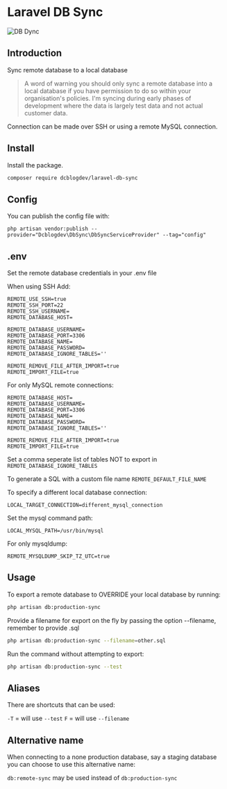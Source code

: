 # Laravel DB Sync

![DB Dync](https://repository-images.githubusercontent.com/506690782/a5b01352-4869-4e6d-8e46-d44e93c960df)

## Introduction
Sync remote database to a local database

> A word of warning you should only sync a remote database into a local database if you have permission to do so within your organisation's policies. I'm syncing during early phases of development where the data is largely test data and not actual customer data.

Connection can be made over SSH or using a remote MySQL connection.

## Install

Install the package.

```bash
composer require dcblogdev/laravel-db-sync
```

## Config

You can publish the config file with:

```
php artisan vendor:publish --provider="Dcblogdev\DbSync\DbSyncServiceProvider" --tag="config"
```

## .env

Set the remote database credentials in your .env file

When using SSH Add:
```
REMOTE_USE_SSH=true
REMOTE_SSH_PORT=22
REMOTE_SSH_USERNAME=
REMOTE_DATABASE_HOST=

REMOTE_DATABASE_USERNAME=
REMOTE_DATABASE_PORT=3306
REMOTE_DATABASE_NAME=
REMOTE_DATABASE_PASSWORD=
REMOTE_DATABASE_IGNORE_TABLES=''

REMOTE_REMOVE_FILE_AFTER_IMPORT=true
REMOTE_IMPORT_FILE=true
```

For only MySQL remote connections:
```
REMOTE_DATABASE_HOST=
REMOTE_DATABASE_USERNAME=
REMOTE_DATABASE_PORT=3306
REMOTE_DATABASE_NAME=
REMOTE_DATABASE_PASSWORD=
REMOTE_DATABASE_IGNORE_TABLES=''

REMOTE_REMOVE_FILE_AFTER_IMPORT=true
REMOTE_IMPORT_FILE=true
```

Set a comma seperate list of tables NOT to export in `REMOTE_DATABASE_IGNORE_TABLES`

To generate a SQL with a custom file name `REMOTE_DEFAULT_FILE_NAME`

To specify a different local database connection:
```
LOCAL_TARGET_CONNECTION=different_mysql_connection
```

Set the mysql command path:

```
LOCAL_MYSQL_PATH=/usr/bin/mysql
```

For only mysqldump:
```
REMOTE_MYSQLDUMP_SKIP_TZ_UTC=true
```

## Usage

To export a remote database to OVERRIDE your local database by running:

```bash
php artisan db:production-sync
```

Provide a filename for export on the fly by passing the option --filename, remember to provide .sql

```bash 
php artisan db:production-sync --filename=other.sql
```

Run the command without attempting to export:

```bash 
php artisan db:production-sync --test
```

## Aliases

There are shortcuts that can be used:

`-T` = will use `--test`
`F` = will use `--filename`

## Alternative name

When connecting to a none production database, say a staging database you can choose to use this alternative name:

`db:remote-sync` may be used instead of `db:production-sync`

